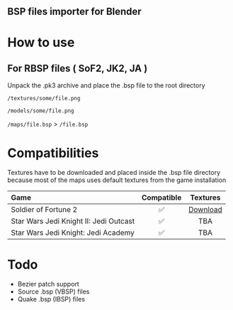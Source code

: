 ## BSP files importer for Blender

# How to use   

## For RBSP files ( SoF2, JK2, JA )

Unpack the .pk3 archive and place the .bsp file to the root directory

```/textures/some/file.png```

```/models/some/file.png```

```/maps/file.bsp``` > ```/file.bsp```

# Compatibilities      

Textures have to be downloaded and placed inside the .bsp file directory because most of the maps uses default textures from the game installation

| Game | Compatible | Textures |
| :------ | :------: | :------: |
| Soldier of Fortune 2 | ✅ | [Download](http://51.83.79.197/sof2_textures.tar.gz)
| Star Wars Jedi Knight II: Jedi Outcast | ✅ | TBA
| Star Wars Jedi Knight: Jedi Academy | ✅ | TBA

# Todo

- Bezier patch support
- Source .bsp (VBSP) files
- Quake .bsp (IBSP) files

